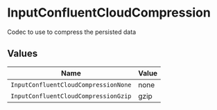 # InputConfluentCloudCompression

Codec to use to compress the persisted data


## Values

| Name                                 | Value                                |
| ------------------------------------ | ------------------------------------ |
| `InputConfluentCloudCompressionNone` | none                                 |
| `InputConfluentCloudCompressionGzip` | gzip                                 |